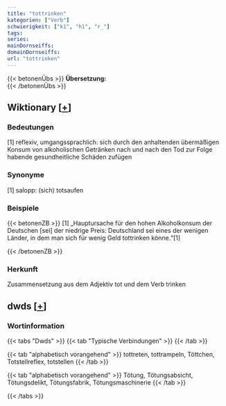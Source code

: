 ```yaml
---
title: "tottrinken"
kategorien: ["Verb"]
schwierigkeit: ["k1", "h1", "r_"]
tags:
series:
mainDornseiffs:
domainDornseiffs:
url: "tottrinken"
---
```


{{< betonenÜbs >}}
**Übersetzung:**  
{{< /betonenÜbs >}}

## Wiktionary [[+](https://de.wiktionary.org/wiki/tottrinken)]

### Bedeutungen
[1] reflexiv, umgangssprachlich: sich durch den anhaltenden übermäßigen Konsum von alkoholischen Getränken nach und nach den Tod zur Folge habende gesundheitliche Schäden zufügen  

### Synonyme
[1] salopp: (sich) totsaufen  

### Beispiele
{{< betonenZB >}}
[1] „Hauptursache für den hohen Alkoholkonsum der Deutschen [sei] der niedrige Preis: Deutschland sei eines der wenigen Länder, in dem man sich für wenig Geld tottrinken könne.“[1]  

{{< /betonenZB >}}
### Herkunft
Zusammensetzung aus dem Adjektiv tot und dem Verb trinken  



## dwds [[+](https://www.dwds.de/wb/tottrinken)]

### Wortinformation
{{< tabs "Dwds" >}}
{{< tab "Typische Verbindungen" >}}
{{< /tab >}}

{{< tab "alphabetisch vorangehend" >}}
tottreten, tottrampeln, Töttchen, Totstellreflex, totstellen
{{< /tab >}}

{{< tab "alphabetisch vorangehend" >}}
Tötung, Tötungsabsicht, Tötungsdelikt, Tötungsfabrik, Tötungsmaschinerie
{{< /tab >}}

{{< /tabs >}}

